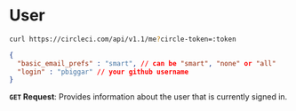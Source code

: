 # User 


```sh
curl https://circleci.com/api/v1.1/me?circle-token=:token
```

```json
{
  "basic_email_prefs" : "smart", // can be "smart", "none" or "all"
  "login" : "pbiggar" // your github username
}
```

**`GET` Request**: Provides information about the user that is currently signed in.


